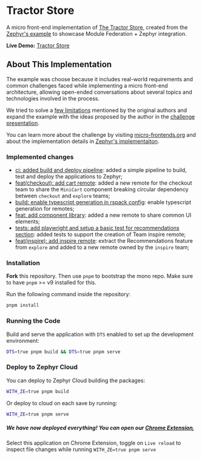 # Tractor Store 

A micro front-end implementation of [The Tractor Store](https://micro-frontends.org/tractor-store/), created from the [Zephyr's example](https://github.com/ZephyrCloudIO/zephyr-examples/tree/main/examples/react-rspack-tractor-2.0) to showcase Module Federation + Zephyr integration.

**Live Demo:** [Tractor Store](https://t-latest-tractor-store-v2-app-tractor-store-victorseara-ze.zephyrcloud.app)

## About This Implementation
The example was choose because it includes real-world requirements and common challenges faced while implementing a micro front-end architecture, allowing open-ended conversations about several topics and technologies involved in the process. 

We tried to solve a [few limitations](https://github.com/ZephyrCloudIO/zephyr-examples/tree/main/examples/react-rspack-tractor-2.0#limitations) mentioned by the original authors and expand the example with the ideas proposed by the author in the [challenge presentation](https://www.youtube.com/watch?v=12TN7Zq7VxM&t=132s). 

You can learn more about the challenge by visiting [micro-frontends.org](https://micro-frontends.org/tractor-store/) and about the implementation details in [Zephyr's implementaiton](https://github.com/ZephyrCloudIO/zephyr-examples/tree/main/examples/react-rspack-tractor-2.0#limitations).

### Implemented changes
- [ci: added build and deploy pipeline](https://github.com/victorseara/tractor-store/blob/main/.github/workflows/build.yaml): added a simple pipeline to build, test and deploy the applications to Zephyr;
- [feat(checkout): add cart remote](https://github.com/victorseara/tractor-store/pull/1): added a new remote for the checkout team to share the `MiniCart` component breaking circular dependency between `checkout` and `explore` teams;
- [build: enable typescript generation in rspack config](https://github.com/victorseara/tractor-store/pull/2): enable typescript generation for remotes;
- [feat: add component library](https://github.com/victorseara/tractor-store/pull/3): added a new remote to share common UI elements;
- [tests: add playwright and setup a basic test for recommendations section](https://github.com/victorseara/tractor-store/pull/4): added tests to support the creation of Team inspire remote;
- [feat(inspire): add inspire remote](https://github.com/victorseara/tractor-store/pull/5): extract the Recommendations feature from `explore` and added to a new remote owned by the `inspire` team;

### Installation

**Fork** this repository. Then use `pnpm` to bootstrap the mono repo. Make sure to have `pnpm` >= v9 installed for this.

Run the following command inside the repository:

```sh
pnpm install
```

### Running the Code

Build and serve the application with `DTS` enabled to set up the development environment: 

```sh
DTS=true pnpm build && DTS=true pnpm serve
``` 


### Deploy to Zephyr Cloud

You can deploy to Zephyr Cloud building the packages:

```sh
WITH_ZE=true pnpm build
```
Or deploy to cloud on each save by running: 
```sh
WITH_ZE=true pnpm serve
```

##### We have now deployed everything! You can open our [Chrome Extension](https://chromewebstore.google.com/detail/zephyr-mission-control/liflhldchhinbaeplljlplhnbkdidedn), 

Select this application on  Chrome Extension, toggle on `Live reload` to inspect file changes while running `WITH_ZE=true pnpm serve` 
